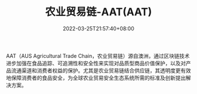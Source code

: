 ﻿---
weight: 
title: "农业贸易链-AAT(AAT)"
description: "AAT（AUS Agricultural Trade Chain，农业贸易链）源自澳洲，通过区块链技术进步加强在食品追踪、可追溯性和安全性来实现对品质型商品价值保护，以及对产品流通渠道和消费者权益的..."
date: 2022-03-25T21:57:40+08:00
lastmod: 2022-03-25T16:45:40+08:00
draft: false
authors: ["Metabd"]
featuredImage: "nongyemaoyilian-aataat.webp"
link: ""
tags: ["数字代币","农业贸易链-AAT(AAT)"]
categories: ["navigation"]
navigation: ["数字代币"]
lightgallery: true
toc: true
pinned: false
recommend: false
recommend1: false
---
AAT（AUS Agricultural Trade Chain，农业贸易链）源自澳洲，通过区块链技术进步加强在食品追踪、可追溯性和安全性来实现对品质型商品价值保护，以及对产品流通渠道和消费者权益的保护。尤其是农业贸易链结合供应链，其透明度更有效地保障消费者的食品安全，为全球农业贸易安全生态系统所需的标准及创新提出解决方案。
